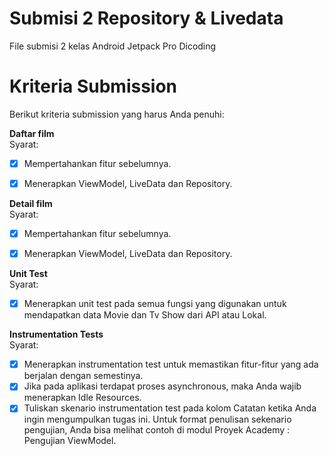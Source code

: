 # Submisi 2 Repository & Livedata

File submisi 2 kelas Android Jetpack Pro Dicoding

# Kriteria Submission
Berikut kriteria submission yang harus Anda penuhi:


**Daftar film** <br>
Syarat: <br>

- [x] Mempertahankan fitur sebelumnya.
- [x] Menerapkan ViewModel, LiveData dan Repository.


**Detail film** <br>
Syarat: <br>
- [x] Mempertahankan fitur sebelumnya.
- [x] Menerapkan ViewModel, LiveData dan Repository.


**Unit Test** <br>
Syarat: <br>
- [x] Menerapkan unit test pada semua fungsi yang digunakan untuk mendapatkan data Movie dan Tv Show dari API atau Lokal.


**Instrumentation Tests** <br>
Syarat: <br>

- [x] Menerapkan instrumentation test untuk memastikan fitur-fitur yang ada berjalan dengan semestinya.
- [x] Jika pada aplikasi terdapat proses asynchronous, maka Anda wajib menerapkan Idle Resources.
- [x] Tuliskan skenario instrumentation test pada kolom Catatan ketika Anda ingin mengumpulkan tugas ini. Untuk format penulisan sekenario pengujian, Anda bisa melihat contoh di modul Proyek Academy : Pengujian ViewModel.
